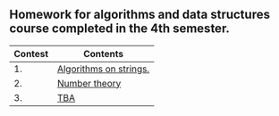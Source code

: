 ## Homework for algorithms and data structures course completed in the 4th semester.

| Contest | Contents |
| ------- | ------- |
| 1. | [Algorithms on strings.](https://contest.yandex.ru/contest/74635/problems/) |
| 2. | [Number theory](https://contest.yandex.ru/contest/76945/problems/) |
| 3. | [TBA](about:blank) |
